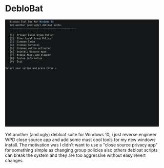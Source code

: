 # DebloBat
<img  src="https://github.com/SegoCode/DebloBat/blob/main/media/demo.gif">

Yet another (and ugly) debloat suite for Windows 10, i just reverse engineer WPD close source app and add some must cool tools for my new windows install. The motivation was I didn't want to use a "close source privacy app" for something simple as changing group policies also others debloat scripts can break the system and they are too aggressive without easy revert changes. 

